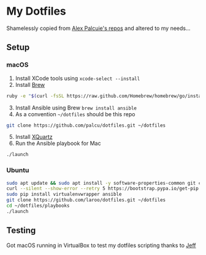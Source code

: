 # My Dotfiles

Shamelessly copied from [Alex Palcuie's repos](https://github.com/palcu/dotfiles) and altered to my needs...

## Setup

### macOS

1. Install XCode tools using `xcode-select --install`
2. Install [Brew](http://brew.sh/)

  ```bash
  ruby -e "$(curl -fsSL https://raw.github.com/Homebrew/homebrew/go/install)"
  ```

3. Install Ansible using Brew `brew install ansible`
4. As a convention `~/dotfiles` should be this repo

  ```bash
  git clone https://github.com/palcu/dotfiles.git ~/dotfiles
  ```
5. Install [XQuartz](https://xquartz.macosforge.org/landing/)
6. Run the Ansible playbook for Mac

  ```bash
  ./launch
  ```

### Ubuntu

```bash
sudo apt update && sudo apt install -y software-properties-common git curl wget
curl --silent --show-error --retry 5 https://bootstrap.pypa.io/get-pip.py | sudo python
sudo pip install virtualenvwrapper ansible
git clone https://github.com/laroo/dotfiles.git ~/dotfiles
cd ~/dotfiles/playbooks
./launch
```

## Testing

Got macOS running in VirtualBox to test my dotfiles scripting thanks to [Jeff](https://github.com/geerlingguy/mac-dev-playbook)

